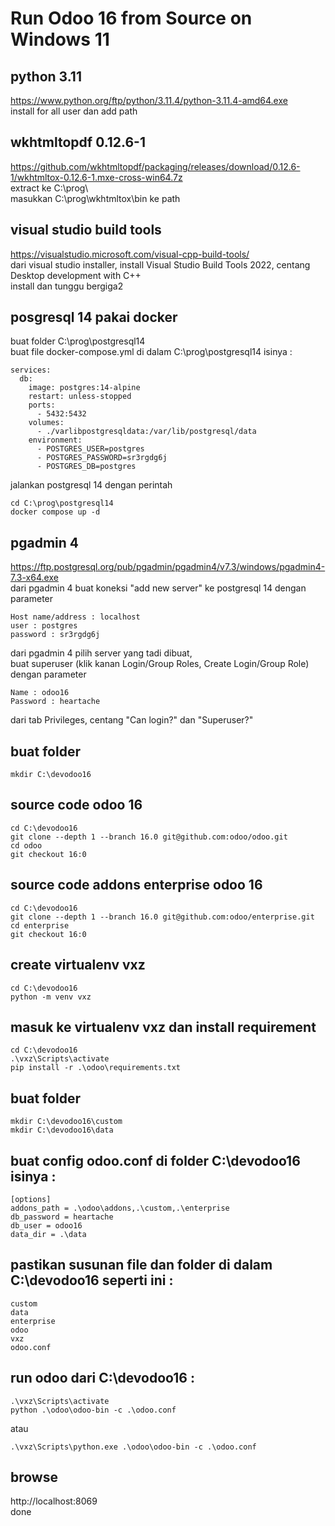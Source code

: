 # Run Odoo 16 from Source on Windows 11

## python 3.11   
https://www.python.org/ftp/python/3.11.4/python-3.11.4-amd64.exe  
install for all user dan add path

## wkhtmltopdf 0.12.6-1     
https://github.com/wkhtmltopdf/packaging/releases/download/0.12.6-1/wkhtmltox-0.12.6-1.mxe-cross-win64.7z  
extract ke C:\prog\  
masukkan C:\prog\wkhtmltox\bin ke path  

## visual studio build tools   
https://visualstudio.microsoft.com/visual-cpp-build-tools/  
dari visual studio installer, install Visual Studio Build Tools 2022, centang Desktop development with C++  
install dan tunggu bergiga2   

## posgresql 14 pakai docker   
buat folder C:\prog\postgresql14  
buat file docker-compose.yml di dalam C:\prog\postgresql14 isinya  :  
```
services:
  db:
    image: postgres:14-alpine
    restart: unless-stopped
    ports:
      - 5432:5432
    volumes:
      - ./varlibpostgresqldata:/var/lib/postgresql/data
    environment:
      - POSTGRES_USER=postgres
      - POSTGRES_PASSWORD=sr3rgdg6j
      - POSTGRES_DB=postgres
``` 
jalankan postgresql 14 dengan perintah     
```
cd C:\prog\postgresql14  
docker compose up -d  
```

## pgadmin 4    
https://ftp.postgresql.org/pub/pgadmin/pgadmin4/v7.3/windows/pgadmin4-7.3-x64.exe  
dari pgadmin 4 buat koneksi "add new server" ke postgresql 14 dengan parameter  
```
Host name/address : localhost
user : postgres
password : sr3rgdg6j
```
dari pgadmin 4 pilih server yang tadi dibuat,  
buat superuser (klik kanan Login/Group Roles, Create Login/Group Role) dengan parameter
```
Name : odoo16
Password : heartache
```
dari tab Privileges, centang "Can login?" dan "Superuser?"  

## buat folder  
```
mkdir C:\devodoo16
```

## source code odoo 16  
```
cd C:\devodoo16
git clone --depth 1 --branch 16.0 git@github.com:odoo/odoo.git
cd odoo 
git checkout 16:0  
```

## source code addons enterprise odoo 16  
```
cd C:\devodoo16
git clone --depth 1 --branch 16.0 git@github.com:odoo/enterprise.git
cd enterprise
git checkout 16:0  
```

## create virtualenv vxz  
```
cd C:\devodoo16
python -m venv vxz
```
## masuk ke virtualenv vxz dan install requirement  
```
cd C:\devodoo16
.\vxz\Scripts\activate
pip install -r .\odoo\requirements.txt
```

## buat folder  
```
mkdir C:\devodoo16\custom
mkdir C:\devodoo16\data  
```

## buat config odoo.conf di folder C:\devodoo16 isinya :  
```
[options]
addons_path = .\odoo\addons,.\custom,.\enterprise
db_password = heartache
db_user = odoo16
data_dir = .\data
```

## pastikan susunan file dan folder di dalam C:\devodoo16 seperti ini :  
```
custom
data
enterprise
odoo
vxz
odoo.conf
```

## run odoo dari C:\devodoo16 :  
```
.\vxz\Scripts\activate
python .\odoo\odoo-bin -c .\odoo.conf
```
atau
```
.\vxz\Scripts\python.exe .\odoo\odoo-bin -c .\odoo.conf
```

## browse 
http://localhost:8069  
done   